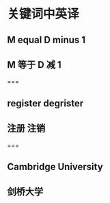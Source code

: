 # 关键词中英译

## M equal D minus 1

## M 等于 D 减 1

===

## register degrister

## 注册 注销

===

## Cambridge University

## 剑桥大学
